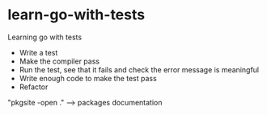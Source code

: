 # learn-go-with-tests
Learning go with tests

- Write a test
- Make the compiler pass
- Run the test, see that it fails and check the error message is meaningful
- Write enough code to make the test pass
- Refactor


"pkgsite -open ." --> packages documentation
